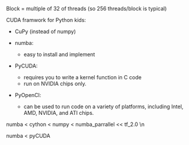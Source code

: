 Block = multiple of 32 of threads (so 256 threads/block is typical)

CUDA framwork for Python kids:
* CuPy (instead of numpy)
* numba:
   - easy to install and implement
* PyCUDA:
   - requires you to write a kernel function in C code
   - run on NVIDIA chips only.

* PyOpenCl:
   - can be used to run code on a variety of platforms, including Intel, AMD, NVIDIA, and ATI chips.


numba < cython < numpy < numba_parrallel << tf_2.0 \n

numba < pyCUDA
